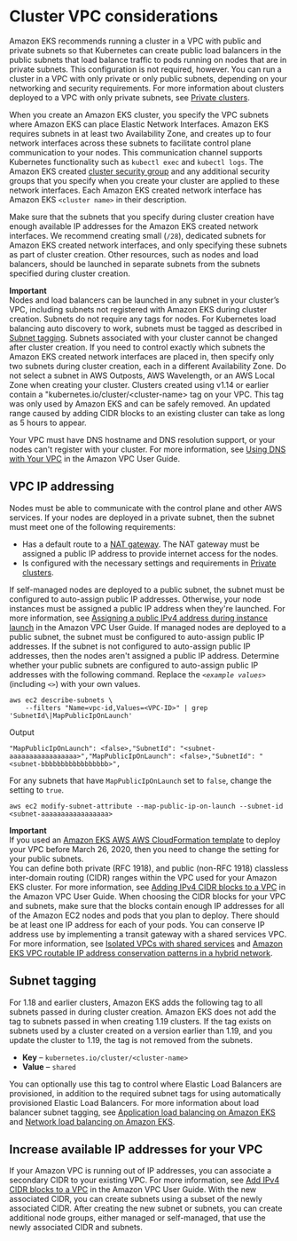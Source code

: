 # Cluster VPC considerations<a name="network_reqs"></a>

Amazon EKS recommends running a cluster in a VPC with public and private subnets so that Kubernetes can create public load balancers in the public subnets that load balance traffic to pods running on nodes that are in private subnets\. This configuration is not required, however\. You can run a cluster in a VPC with only private or only public subnets, depending on your networking and security requirements\. For more information about clusters deployed to a VPC with only private subnets, see [Private clusters](private-clusters.md)\. 

When you create an Amazon EKS cluster, you specify the VPC subnets where Amazon EKS can place Elastic Network Interfaces\. Amazon EKS requires subnets in at least two Availability Zone, and creates up to four network interfaces across these subnets to facilitate control plane communication to your nodes\. This communication channel supports Kubernetes functionality such as `kubectl exec` and `kubectl logs`\. The Amazon EKS created [cluster security group](sec-group-reqs.md#cluster-sg) and any additional security groups that you specify when you create your cluster are applied to these network interfaces\. Each Amazon EKS created network interface has Amazon EKS `<cluster name>` in their description\.

Make sure that the subnets that you specify during cluster creation have enough available IP addresses for the Amazon EKS created network interfaces\. We recommend creating small \(`/28`\), dedicated subnets for Amazon EKS created network interfaces, and only specifying these subnets as part of cluster creation\. Other resources, such as nodes and load balancers, should be launched in separate subnets from the subnets specified during cluster creation\.

**Important**  
Nodes and load balancers can be launched in any subnet in your cluster’s VPC, including subnets not registered with Amazon EKS during cluster creation\. Subnets do not require any tags for nodes\. For Kubernetes load balancing auto discovery to work, subnets must be tagged as described in [Subnet tagging](#vpc-subnet-tagging)\. 
Subnets associated with your cluster cannot be changed after cluster creation\. If you need to control exactly which subnets the Amazon EKS created network interfaces are placed in, then specify only two subnets during cluster creation, each in a different Availability Zone\.
Do not select a subnet in AWS Outposts, AWS Wavelength, or an AWS Local Zone when creating your cluster\.
Clusters created using v1\.14 or earlier contain a "kubernetes\.io/cluster/<cluster\-name> tag on your VPC\. This tag was only used by Amazon EKS and can be safely removed\.
An updated range caused by adding CIDR blocks to an existing cluster can take as long as 5 hours to appear\.

Your VPC must have DNS hostname and DNS resolution support, or your nodes can't register with your cluster\. For more information, see [Using DNS with Your VPC](https://docs.aws.amazon.com/vpc/latest/userguide/vpc-dns.html) in the Amazon VPC User Guide\. 

## VPC IP addressing<a name="vpc-cidr"></a>

Nodes must be able to communicate with the control plane and other AWS services\. If your nodes are deployed in a private subnet, then the subnet must meet one of the following requirements: 
+ Has a default route to a [NAT gateway](https://docs.aws.amazon.com/vpc/latest/userguide/vpc-nat-gateway.html)\. The NAT gateway must be assigned a public IP address to provide internet access for the nodes\. 
+ Is configured with the necessary settings and requirements in [Private clusters](private-clusters.md)\.

If self\-managed nodes are deployed to a public subnet, the subnet must be configured to auto\-assign public IP addresses\. Otherwise, your node instances must be assigned a public IP address when they're launched\. For more information, see [Assigning a public IPv4 address during instance launch](https://docs.aws.amazon.com/vpc/latest/userguide/vpc-ip-addressing.html#vpc-public-ip) in the Amazon VPC User Guide\. If managed nodes are deployed to a public subnet, the subnet must be configured to auto\-assign public IP addresses\. If the subnet is not configured to auto\-assign public IP addresses, then the nodes aren't assigned a public IP address\. Determine whether your public subnets are configured to auto\-assign public IP addresses with the following command\. Replace the *`<example values>`* \(including *`<>`*\) with your own values\. 

```
aws ec2 describe-subnets \
    --filters "Name=vpc-id,Values=<VPC-ID>" | grep 'SubnetId\|MapPublicIpOnLaunch'
```

Output

```
"MapPublicIpOnLaunch": <false>,"SubnetId": "<subnet-aaaaaaaaaaaaaaaaa>","MapPublicIpOnLaunch": <false>,"SubnetId": "<subnet-bbbbbbbbbbbbbbbbb>",
```

For any subnets that have `MapPublicIpOnLaunch` set to `false`, change the setting to `true`\.

```
aws ec2 modify-subnet-attribute --map-public-ip-on-launch --subnet-id <subnet-aaaaaaaaaaaaaaaaa>
```

**Important**  
If you used an [Amazon EKS AWS AWS CloudFormation template](create-public-private-vpc.md) to deploy your VPC before March 26, 2020, then you need to change the setting for your public subnets\.   
You can define both private \(RFC 1918\), and public \(non\-RFC 1918\) classless inter\-domain routing \(CIDR\) ranges within the VPC used for your Amazon EKS cluster\. For more information, see [Adding IPv4 CIDR blocks to a VPC](https://docs.aws.amazon.com/vpc/latest/userguide/VPC_Subnets.html#vpc-resize) in the Amazon VPC User Guide\. When choosing the CIDR blocks for your VPC and subnets, make sure that the blocks contain enough IP addresses for all of the Amazon EC2 nodes and pods that you plan to deploy\. There should be at least one IP address for each of your pods\. You can conserve IP address use by implementing a transit gateway with a shared services VPC\. For more information, see [Isolated VPCs with shared services](https://docs.aws.amazon.com/vpc/latest/tgw/transit-gateway-isolated-shared.html) and [Amazon EKS VPC routable IP address conservation patterns in a hybrid network](http://aws.amazon.com/blogs/containers/eks-vpc-routable-ip-address-conservation/)\.

## Subnet tagging<a name="vpc-subnet-tagging"></a>

For 1\.18 and earlier clusters, Amazon EKS adds the following tag to all subnets passed in during cluster creation\. Amazon EKS does not add the tag to subnets passed in when creating 1\.19 clusters\. If the tag exists on subnets used by a cluster created on a version earlier than 1\.19, and you update the cluster to 1\.19, the tag is not removed from the subnets\.
+ **Key** – `kubernetes.io/cluster/<cluster-name>`
+ **Value** – `shared`

You can optionally use this tag to control where Elastic Load Balancers are provisioned, in addition to the required subnet tags for using automatically provisioned Elastic Load Balancers\. For more information about load balancer subnet tagging, see [Application load balancing on Amazon EKS](alb-ingress.md) and [Network load balancing on Amazon EKS](network-load-balancing.md)\.

## Increase available IP addresses for your VPC<a name="vpc-increase-ip-addresses"></a>

If your Amazon VPC is running out of IP addresses, you can associate a secondary CIDR to your existing VPC\. For more information, see [Add IPv4 CIDR blocks to a VPC](https://docs.aws.amazon.com/vpc/latest/userguide/VPC_Subnets.html#vpc-resize) in the Amazon VPC User Guide\. With the new associated CIDR, you can create subnets using a subset of the newly associated CIDR\. After creating the new subnet or subnets, you can create additional node groups, either managed or self\-managed, that use the newly associated CIDR and subnets\.